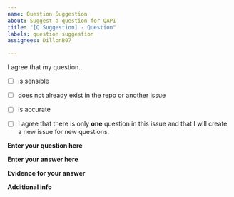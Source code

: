 ```yaml
---
name: Question Suggestion
about: Suggest a question for QAPI
title: "[Q Suggestion] - Question"
labels: question suggestion
assignees: DillonB07

---
```


I agree that my question.. <!-- Replace [ ] with [x] if you agree with the statement -->
* [ ] is sensible
* [ ] does not already exist in the repo or another issue
* [ ] is accurate
* [ ] I agree that there is only **one** question in this issue and that I will create a new issue for new questions.


**Enter your question here**


**Enter your answer here**


**Evidence for your answer**



**Additional info**
